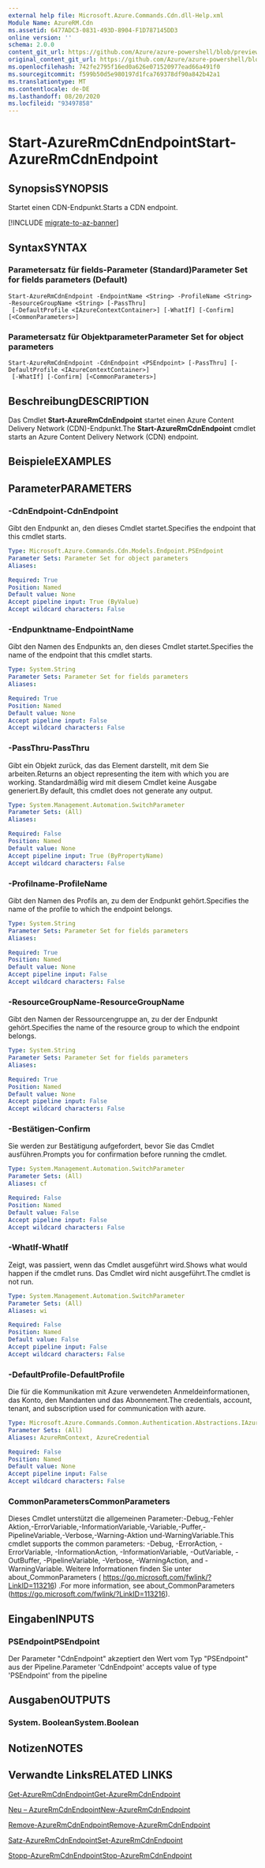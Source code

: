 ```yaml
---
external help file: Microsoft.Azure.Commands.Cdn.dll-Help.xml
Module Name: AzureRM.Cdn
ms.assetid: 6477ADC3-0831-493D-8904-F1D787145DD3
online version: ''
schema: 2.0.0
content_git_url: https://github.com/Azure/azure-powershell/blob/preview/src/ResourceManager/Cdn/Commands.Cdn/help/Start-AzureRmCdnEndpoint.md
original_content_git_url: https://github.com/Azure/azure-powershell/blob/preview/src/ResourceManager/Cdn/Commands.Cdn/help/Start-AzureRmCdnEndpoint.md
ms.openlocfilehash: 742fe2795f16ed0a626e071520977ead66a491f0
ms.sourcegitcommit: f599b50d5e980197d1fca769378df90a842b42a1
ms.translationtype: MT
ms.contentlocale: de-DE
ms.lasthandoff: 08/20/2020
ms.locfileid: "93497858"
---
```

# <span data-ttu-id="78fc6-101">Start-AzureRmCdnEndpoint</span><span class="sxs-lookup"><span data-stu-id="78fc6-101">Start-AzureRmCdnEndpoint</span></span>

## <span data-ttu-id="78fc6-102">Synopsis</span><span class="sxs-lookup"><span data-stu-id="78fc6-102">SYNOPSIS</span></span>
<span data-ttu-id="78fc6-103">Startet einen CDN-Endpunkt.</span><span class="sxs-lookup"><span data-stu-id="78fc6-103">Starts a CDN endpoint.</span></span>

[!INCLUDE [migrate-to-az-banner](../../includes/migrate-to-az-banner.md)]

## <span data-ttu-id="78fc6-104">Syntax</span><span class="sxs-lookup"><span data-stu-id="78fc6-104">SYNTAX</span></span>

### <span data-ttu-id="78fc6-105">Parametersatz für fields-Parameter (Standard)</span><span class="sxs-lookup"><span data-stu-id="78fc6-105">Parameter Set for fields parameters (Default)</span></span>
```
Start-AzureRmCdnEndpoint -EndpointName <String> -ProfileName <String> -ResourceGroupName <String> [-PassThru]
 [-DefaultProfile <IAzureContextContainer>] [-WhatIf] [-Confirm] [<CommonParameters>]
```

### <span data-ttu-id="78fc6-106">Parametersatz für Objektparameter</span><span class="sxs-lookup"><span data-stu-id="78fc6-106">Parameter Set for object parameters</span></span>
```
Start-AzureRmCdnEndpoint -CdnEndpoint <PSEndpoint> [-PassThru] [-DefaultProfile <IAzureContextContainer>]
 [-WhatIf] [-Confirm] [<CommonParameters>]
```

## <span data-ttu-id="78fc6-107">Beschreibung</span><span class="sxs-lookup"><span data-stu-id="78fc6-107">DESCRIPTION</span></span>
<span data-ttu-id="78fc6-108">Das Cmdlet **Start-AzureRmCdnEndpoint** startet einen Azure Content Delivery Network (CDN)-Endpunkt.</span><span class="sxs-lookup"><span data-stu-id="78fc6-108">The **Start-AzureRmCdnEndpoint** cmdlet starts an Azure Content Delivery Network (CDN) endpoint.</span></span>

## <span data-ttu-id="78fc6-109">Beispiele</span><span class="sxs-lookup"><span data-stu-id="78fc6-109">EXAMPLES</span></span>

## <span data-ttu-id="78fc6-110">Parameter</span><span class="sxs-lookup"><span data-stu-id="78fc6-110">PARAMETERS</span></span>

### <span data-ttu-id="78fc6-111">-CdnEndpoint</span><span class="sxs-lookup"><span data-stu-id="78fc6-111">-CdnEndpoint</span></span>
<span data-ttu-id="78fc6-112">Gibt den Endpunkt an, den dieses Cmdlet startet.</span><span class="sxs-lookup"><span data-stu-id="78fc6-112">Specifies the endpoint that this cmdlet starts.</span></span>

```yaml
Type: Microsoft.Azure.Commands.Cdn.Models.Endpoint.PSEndpoint
Parameter Sets: Parameter Set for object parameters
Aliases: 

Required: True
Position: Named
Default value: None
Accept pipeline input: True (ByValue)
Accept wildcard characters: False
```

### <span data-ttu-id="78fc6-113">-Endpunktname</span><span class="sxs-lookup"><span data-stu-id="78fc6-113">-EndpointName</span></span>
<span data-ttu-id="78fc6-114">Gibt den Namen des Endpunkts an, den dieses Cmdlet startet.</span><span class="sxs-lookup"><span data-stu-id="78fc6-114">Specifies the name of the endpoint that this cmdlet starts.</span></span>

```yaml
Type: System.String
Parameter Sets: Parameter Set for fields parameters
Aliases: 

Required: True
Position: Named
Default value: None
Accept pipeline input: False
Accept wildcard characters: False
```

### <span data-ttu-id="78fc6-115">-PassThru</span><span class="sxs-lookup"><span data-stu-id="78fc6-115">-PassThru</span></span>
<span data-ttu-id="78fc6-116">Gibt ein Objekt zurück, das das Element darstellt, mit dem Sie arbeiten.</span><span class="sxs-lookup"><span data-stu-id="78fc6-116">Returns an object representing the item with which you are working.</span></span>
<span data-ttu-id="78fc6-117">Standardmäßig wird mit diesem Cmdlet keine Ausgabe generiert.</span><span class="sxs-lookup"><span data-stu-id="78fc6-117">By default, this cmdlet does not generate any output.</span></span>

```yaml
Type: System.Management.Automation.SwitchParameter
Parameter Sets: (All)
Aliases: 

Required: False
Position: Named
Default value: None
Accept pipeline input: True (ByPropertyName)
Accept wildcard characters: False
```

### <span data-ttu-id="78fc6-118">-Profilname</span><span class="sxs-lookup"><span data-stu-id="78fc6-118">-ProfileName</span></span>
<span data-ttu-id="78fc6-119">Gibt den Namen des Profils an, zu dem der Endpunkt gehört.</span><span class="sxs-lookup"><span data-stu-id="78fc6-119">Specifies the name of the profile to which the endpoint belongs.</span></span>

```yaml
Type: System.String
Parameter Sets: Parameter Set for fields parameters
Aliases: 

Required: True
Position: Named
Default value: None
Accept pipeline input: False
Accept wildcard characters: False
```

### <span data-ttu-id="78fc6-120">-ResourceGroupName</span><span class="sxs-lookup"><span data-stu-id="78fc6-120">-ResourceGroupName</span></span>
<span data-ttu-id="78fc6-121">Gibt den Namen der Ressourcengruppe an, zu der der Endpunkt gehört.</span><span class="sxs-lookup"><span data-stu-id="78fc6-121">Specifies the name of the resource group to which the endpoint belongs.</span></span>

```yaml
Type: System.String
Parameter Sets: Parameter Set for fields parameters
Aliases: 

Required: True
Position: Named
Default value: None
Accept pipeline input: False
Accept wildcard characters: False
```

### <span data-ttu-id="78fc6-122">-Bestätigen</span><span class="sxs-lookup"><span data-stu-id="78fc6-122">-Confirm</span></span>
<span data-ttu-id="78fc6-123">Sie werden zur Bestätigung aufgefordert, bevor Sie das Cmdlet ausführen.</span><span class="sxs-lookup"><span data-stu-id="78fc6-123">Prompts you for confirmation before running the cmdlet.</span></span>

```yaml
Type: System.Management.Automation.SwitchParameter
Parameter Sets: (All)
Aliases: cf

Required: False
Position: Named
Default value: False
Accept pipeline input: False
Accept wildcard characters: False
```

### <span data-ttu-id="78fc6-124">-WhatIf</span><span class="sxs-lookup"><span data-stu-id="78fc6-124">-WhatIf</span></span>
<span data-ttu-id="78fc6-125">Zeigt, was passiert, wenn das Cmdlet ausgeführt wird.</span><span class="sxs-lookup"><span data-stu-id="78fc6-125">Shows what would happen if the cmdlet runs.</span></span>
<span data-ttu-id="78fc6-126">Das Cmdlet wird nicht ausgeführt.</span><span class="sxs-lookup"><span data-stu-id="78fc6-126">The cmdlet is not run.</span></span>

```yaml
Type: System.Management.Automation.SwitchParameter
Parameter Sets: (All)
Aliases: wi

Required: False
Position: Named
Default value: False
Accept pipeline input: False
Accept wildcard characters: False
```

### <span data-ttu-id="78fc6-127">-DefaultProfile</span><span class="sxs-lookup"><span data-stu-id="78fc6-127">-DefaultProfile</span></span>
<span data-ttu-id="78fc6-128">Die für die Kommunikation mit Azure verwendeten Anmeldeinformationen, das Konto, den Mandanten und das Abonnement.</span><span class="sxs-lookup"><span data-stu-id="78fc6-128">The credentials, account, tenant, and subscription used for communication with azure.</span></span>

```yaml
Type: Microsoft.Azure.Commands.Common.Authentication.Abstractions.IAzureContextContainer
Parameter Sets: (All)
Aliases: AzureRmContext, AzureCredential

Required: False
Position: Named
Default value: None
Accept pipeline input: False
Accept wildcard characters: False
```

### <span data-ttu-id="78fc6-129">CommonParameters</span><span class="sxs-lookup"><span data-stu-id="78fc6-129">CommonParameters</span></span>
<span data-ttu-id="78fc6-130">Dieses Cmdlet unterstützt die allgemeinen Parameter:-Debug,-Fehler Aktion,-ErrorVariable,-InformationVariable,-Variable,-Puffer,-PipelineVariable,-Verbose,-Warning-Aktion und-WarningVariable.</span><span class="sxs-lookup"><span data-stu-id="78fc6-130">This cmdlet supports the common parameters: -Debug, -ErrorAction, -ErrorVariable, -InformationAction, -InformationVariable, -OutVariable, -OutBuffer, -PipelineVariable, -Verbose, -WarningAction, and -WarningVariable.</span></span> <span data-ttu-id="78fc6-131">Weitere Informationen finden Sie unter about_CommonParameters ( https://go.microsoft.com/fwlink/?LinkID=113216) .</span><span class="sxs-lookup"><span data-stu-id="78fc6-131">For more information, see about_CommonParameters (https://go.microsoft.com/fwlink/?LinkID=113216).</span></span>

## <span data-ttu-id="78fc6-132">Eingaben</span><span class="sxs-lookup"><span data-stu-id="78fc6-132">INPUTS</span></span>

### <span data-ttu-id="78fc6-133">PSEndpoint</span><span class="sxs-lookup"><span data-stu-id="78fc6-133">PSEndpoint</span></span>
<span data-ttu-id="78fc6-134">Der Parameter "CdnEndpoint" akzeptiert den Wert vom Typ "PSEndpoint" aus der Pipeline.</span><span class="sxs-lookup"><span data-stu-id="78fc6-134">Parameter 'CdnEndpoint' accepts value of type 'PSEndpoint' from the pipeline</span></span>

## <span data-ttu-id="78fc6-135">Ausgaben</span><span class="sxs-lookup"><span data-stu-id="78fc6-135">OUTPUTS</span></span>

### <span data-ttu-id="78fc6-136">System. Boolean</span><span class="sxs-lookup"><span data-stu-id="78fc6-136">System.Boolean</span></span>

## <span data-ttu-id="78fc6-137">Notizen</span><span class="sxs-lookup"><span data-stu-id="78fc6-137">NOTES</span></span>

## <span data-ttu-id="78fc6-138">Verwandte Links</span><span class="sxs-lookup"><span data-stu-id="78fc6-138">RELATED LINKS</span></span>

[<span data-ttu-id="78fc6-139">Get-AzureRmCdnEndpoint</span><span class="sxs-lookup"><span data-stu-id="78fc6-139">Get-AzureRmCdnEndpoint</span></span>](./Get-AzureRmCdnEndpoint.md)

[<span data-ttu-id="78fc6-140">Neu – AzureRmCdnEndpoint</span><span class="sxs-lookup"><span data-stu-id="78fc6-140">New-AzureRmCdnEndpoint</span></span>](./New-AzureRmCdnEndpoint.md)

[<span data-ttu-id="78fc6-141">Remove-AzureRmCdnEndpoint</span><span class="sxs-lookup"><span data-stu-id="78fc6-141">Remove-AzureRmCdnEndpoint</span></span>](./Remove-AzureRmCdnEndpoint.md)

[<span data-ttu-id="78fc6-142">Satz-AzureRmCdnEndpoint</span><span class="sxs-lookup"><span data-stu-id="78fc6-142">Set-AzureRmCdnEndpoint</span></span>](./Set-AzureRmCdnEndpoint.md)

[<span data-ttu-id="78fc6-143">Stopp-AzureRmCdnEndpoint</span><span class="sxs-lookup"><span data-stu-id="78fc6-143">Stop-AzureRmCdnEndpoint</span></span>](./Stop-AzureRmCdnEndpoint.md)


